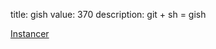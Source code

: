 title: gish
value: 370
description: git + sh = gish

[Instancer](https://instancer.tjctf.org/challenge/gish)
